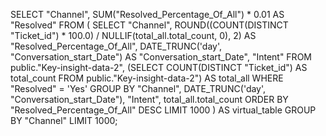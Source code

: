 SELECT 
  "Channel", 
  SUM("Resolved_Percentage_Of_All") * 0.01 AS "Resolved" 
FROM (
  SELECT 
    "Channel",
    ROUND((COUNT(DISTINCT "Ticket_id") * 100.0) / NULLIF(total_all.total_count, 0), 2) AS "Resolved_Percentage_Of_All",
    DATE_TRUNC('day', "Conversation_start_Date") AS "Conversation_start_Date",
    "Intent"
  FROM 
    public."Key-insight-data-2",
    (SELECT COUNT(DISTINCT "Ticket_id") AS total_count 
     FROM public."Key-insight-data-2") AS total_all
  WHERE 
    "Resolved" = 'Yes'
  GROUP BY 
    "Channel", DATE_TRUNC('day', "Conversation_start_Date"), "Intent", total_all.total_count
  ORDER BY 
    "Resolved_Percentage_Of_All" DESC
  LIMIT 1000
) AS virtual_table 
GROUP BY 
  "Channel" 
LIMIT 1000;
